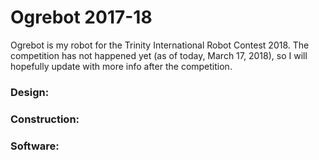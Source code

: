 # Ogrebot 2017-18

Ogrebot is my robot for the Trinity International Robot Contest 2018. The competition has not happened yet \(as of today, March 17, 2018\), so I will hopefully update with more info after the competition.



### Design:



### Construction:



### Software:







